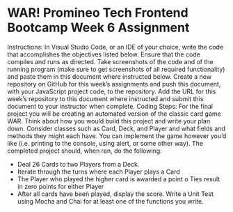 # WAR!  Promineo Tech Frontend Bootcamp Week 6 Assignment

Instructions: In Visual Studio Code, or an IDE of your choice, write the code that accomplishes the objectives listed below. Ensure that the code compiles and runs as directed. Take screenshots of the code and of the running program (make sure to get screenshots of all required functionality) and paste them in this document where instructed below. Create a new repository on GitHub for this week’s assignments and push this document, with your JavaScript project code, to the repository. Add the URL for this week’s repository to this document where instructed and submit this document to your instructor when complete.
Coding Steps:
For the final project you will be creating an automated version of the classic card game WAR.
Think about how you would build this project and write your plan down. Consider classes such as Card, Deck, and Player and what fields and methods they might each have. You can implement the game however you’d like (i.e. printing to the console, using alert, or some other way). The completed project should, when ran, do the following:
-	Deal 26 Cards to two Players from a Deck. 
-	Iterate through the turns where each Player plays a Card
-	The Player who played the higher card is awarded a point
o	Ties result in zero points for either Player
-	After all cards have been played, display the score.
Write a Unit Test using Mocha and Chai for at least one of the functions you write.
